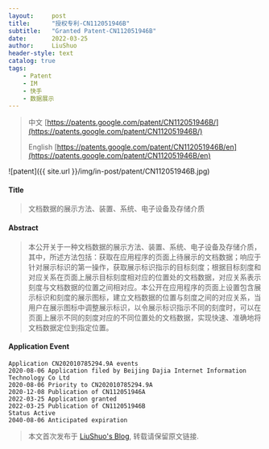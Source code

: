 ```yaml
---
layout:     post
title:      "授权专利-CN112051946B"
subtitle:   "Granted Patent-CN112051946B"
date:       2022-03-25
author:     LiuShuo
header-style: text
catalog: true
tags:
    - Patent
    - IM
    - 快手
    - 数据展示
---
```

> 中文 [https://patents.google.com/patent/CN112051946B/](https://patents.google.com/patent/CN112051946B/)
>
> English [https://patents.google.com/patent/CN112051946B/en](https://patents.google.com/patent/CN112051946B/en)

![patent]({{ site.url }}/img/in-post/patent/CN112051946B.jpg)
#### Title
> 文档数据的展示方法、装置、系统、电子设备及存储介质





#### Abstract
> 本公开关于一种文档数据的展示方法、装置、系统、电子设备及存储介质，其中，所述方法包括：获取在应用程序的页面上待展示的文档数据；响应于针对展示标识的第一操作，获取展示标识指示的目标刻度；根据目标刻度和对应关系在页面上展示目标刻度相对应的位置处的文档数据，对应关系表示刻度与文档数据的位置之间相对应。本公开在应用程序的页面上设置包含展示标识和刻度的展示图标，建立文档数据的位置与刻度之间的对应关系，当用户在展示图标中调整展示标识，以令展示标识指示不同的刻度时，可以在页面上展示不同的刻度对应的不同位置处的文档数据，实现快速、准确地将文档数据定位到指定位置。





#### Application Event
```
Application CN202010785294.9A events 
2020-08-06 Application filed by Beijing Dajia Internet Information Technology Co Ltd
2020-08-06 Priority to CN202010785294.9A
2020-12-08 Publication of CN112051946A
2022-03-25 Application granted
2022-03-25 Publication of CN112051946B
Status Active
2040-08-06 Anticipated expiration
```
> 本文首次发布于 [LiuShuo's Blog](https://liushuo.me), 
转载请保留原文链接.
